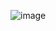![image](https://user-images.githubusercontent.com/77222540/222885443-ce2cf753-4943-4c5b-9afc-d9d4c597c155.png)
